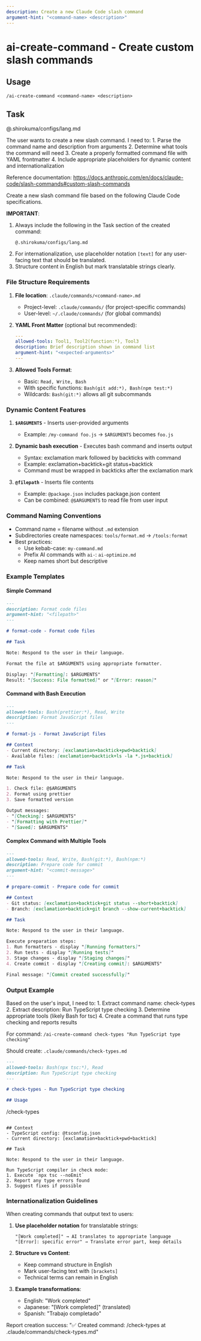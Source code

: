 ```yaml
---
description: Create a new Claude Code slash command
argument-hint: "<command-name> <description>"
---
```


# ai-create-command - Create custom slash commands

## Usage
```
/ai-create-command <command-name> <description>
```

## Task

@.shirokuma/configs/lang.md

<ultrathink>
The user wants to create a new slash command. I need to:
1. Parse the command name and description from arguments
2. Determine what tools the command will need
3. Create a properly formatted command file with YAML frontmatter
4. Include appropriate placeholders for dynamic content and internationalization
</ultrathink>

Reference documentation: https://docs.anthropic.com/en/docs/claude-code/slash-commands#custom-slash-commands

Create a new slash command file based on the following Claude Code specifications.

**IMPORTANT**: 
1. Always include the following in the Task section of the created command:
   ```
   @.shirokuma/configs/lang.md
   ```
2. For internationalization, use placeholder notation `[text]` for any user-facing text that should be translated.
3. Structure content in English but mark translatable strings clearly.

### File Structure Requirements

1. **File location**: `.claude/commands/<command-name>.md`
   - Project-level: `.claude/commands/` (for project-specific commands)
   - User-level: `~/.claude/commands/` (for global commands)

2. **YAML Front Matter** (optional but recommended):
   ```yaml
   ---
   allowed-tools: Tool1, Tool2(function:*), Tool3
   description: Brief description shown in command list
   argument-hint: "<expected-arguments>"
   ---
   ```

3. **Allowed Tools Format**:
   - Basic: `Read, Write, Bash`
   - With specific functions: `Bash(git add:*), Bash(npm test:*)`
   - Wildcards: `Bash(git:*)` allows all git subcommands

### Dynamic Content Features

1. **`$ARGUMENTS`** - Inserts user-provided arguments
   - Example: `/my-command foo.js` → `$ARGUMENTS` becomes `foo.js`

2. **Dynamic bash execution** - Executes bash command and inserts output
   - Syntax: exclamation mark followed by backticks with command
   - Example: exclamation+backtick+git status+backtick
   - Command must be wrapped in backticks after the exclamation mark

3. **`@filepath`** - Inserts file contents
   - Example: `@package.json` includes package.json content
   - Can be combined: `@$ARGUMENTS` to read file from user input

### Command Naming Conventions

- Command name = filename without `.md` extension
- Subdirectories create namespaces: `tools/format.md` → `/tools:format`
- Best practices:
  - Use kebab-case: `my-command.md`
  - Prefix AI commands with `ai-`: `ai-optimize.md`
  - Keep names short but descriptive

### Example Templates

#### Simple Command
```markdown
---
description: Format code files
argument-hint: "<filepath>"
---

# format-code - Format code files

## Task

Note: Respond to the user in their language.

Format the file at $ARGUMENTS using appropriate formatter.

Display: "[Formatting]: $ARGUMENTS"
Result: "[Success: File formatted]" or "[Error: reason]"
```

#### Command with Bash Execution
```markdown
---
allowed-tools: Bash(prettier:*), Read, Write
description: Format JavaScript files
---

# format-js - Format JavaScript files

## Context
- Current directory: [exclamation+backtick+pwd+backtick]
- Available files: [exclamation+backtick+ls -la *.js+backtick]

## Task

Note: Respond to the user in their language.

1. Check file: @$ARGUMENTS
2. Format using prettier
3. Save formatted version

Output messages:
- "[Checking]: $ARGUMENTS"
- "[Formatting with Prettier]"
- "[Saved]: $ARGUMENTS"
```

#### Complex Command with Multiple Tools
```markdown
---
allowed-tools: Read, Write, Bash(git:*), Bash(npm:*)
description: Prepare code for commit
argument-hint: "<commit-message>"
---

# prepare-commit - Prepare code for commit

## Context
- Git status: [exclamation+backtick+git status --short+backtick]
- Branch: [exclamation+backtick+git branch --show-current+backtick]

## Task

Note: Respond to the user in their language.

Execute preparation steps:
1. Run formatters - display "[Running formatters]"
2. Run tests - display "[Running tests]"
3. Stage changes - display "[Staging changes]"
4. Create commit - display "[Creating commit]: $ARGUMENTS"

Final message: "[Commit created successfully]"
```

### Output Example

<ultrathink>
Based on the user's input, I need to:
1. Extract command name: check-types
2. Extract description: Run TypeScript type checking
3. Determine appropriate tools (likely Bash for tsc)
4. Create a command that runs type checking and reports results
</ultrathink>

For command: `/ai-create-command check-types "Run TypeScript type checking"`

Should create: `.claude/commands/check-types.md`
```markdown
---
allowed-tools: Bash(npx tsc:*), Read
description: Run TypeScript type checking
---

# check-types - Run TypeScript type checking

## Usage
```
/check-types
```

## Context
- TypeScript config: @tsconfig.json
- Current directory: [exclamation+backtick+pwd+backtick]

## Task

Note: Respond to the user in their language.

Run TypeScript compiler in check mode:
1. Execute `npx tsc --noEmit`
2. Report any type errors found
3. Suggest fixes if possible
```

### Internationalization Guidelines

When creating commands that output text to users:

1. **Use placeholder notation** for translatable strings:
   ```
   "[Work completed]" → AI translates to appropriate language
   "[Error]: specific error" → Translate error part, keep details
   ```

2. **Structure vs Content**:
   - Keep command structure in English
   - Mark user-facing text with `[brackets]`
   - Technical terms can remain in English

3. **Example transformations**:
   - English: "Work completed"
   - Japanese: "[Work completed]" (translated)
   - Spanish: "Trabajo completado"

Report creation success: "✅ Created command: /check-types at .claude/commands/check-types.md"